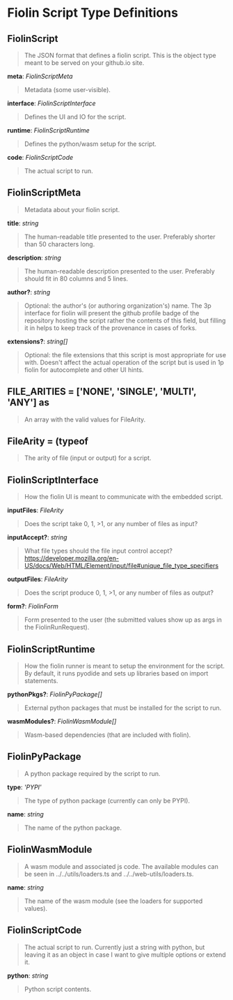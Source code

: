 # Fiolin Script Type Definitions

## FiolinScript

> The JSON format that defines a fiolin script. This is the object type meant
to be served on your github.io site.

**meta**: _FiolinScriptMeta_

> Metadata (some user-visible).

**interface**: _FiolinScriptInterface_

> Defines the UI and IO for the script.

**runtime**: _FiolinScriptRuntime_

> Defines the python/wasm setup for the script.

**code**: _FiolinScriptCode_

> The actual script to run.

## FiolinScriptMeta

> Metadata about your fiolin script.

**title**: _string_

> The human-readable title presented to the user. Preferably shorter than 50
characters long.

**description**: _string_

> The human-readable description presented to the user. Preferably should fit
in 80 columns and 5 lines.

**author?**: _string_

> Optional: the author's (or authoring organization's) name. The 3p interface
for fiolin will present the github profile badge of the repository hosting
the script rather the contents of this field, but filling it in helps to
keep track of the provenance in cases of forks.

**extensions?**: _string[]_

> Optional: the file extensions that this script is most appropriate for use
with. Doesn't affect the actual operation of the script but is used in 1p
fiolin for autocomplete and other UI hints.

## FILE_ARITIES = ['NONE', 'SINGLE', 'MULTI', 'ANY'] as

> An array with the valid values for FileArity.

## FileArity = (typeof

> The arity of file (input or output) for a script.

## FiolinScriptInterface

> How the fiolin UI is meant to communicate with the embedded script.

**inputFiles**: _FileArity_

> Does the script take 0, 1, >1, or any number of files as input?

**inputAccept?**: _string_

> What file types should the file input control accept?
https://developer.mozilla.org/en-US/docs/Web/HTML/Element/input/file#unique_file_type_specifiers

**outputFiles**: _FileArity_

> Does the script produce 0, 1, >1, or any number of files as output?

**form?**: _FiolinForm_

> Form presented to the user (the submitted values show up as args in the
FiolinRunRequest).

## FiolinScriptRuntime

> How the fiolin runner is meant to setup the environment for the script.
By default, it runs pyodide and sets up libraries based on import statements.

**pythonPkgs?**: _FiolinPyPackage[]_

> External python packages that must be installed for the script to run.

**wasmModules?**: _FiolinWasmModule[]_

> Wasm-based dependencies (that are included with fiolin).

## FiolinPyPackage

> A python package required by the script to run.

**type**: _'PYPI'_

> The type of python package (currently can only be PYPI).

**name**: _string_

> The name of the python package.

## FiolinWasmModule

> A wasm module and associated js code. The available modules can be seen in
../../utils/loaders.ts and ../../web-utils/loaders.ts.

**name**: _string_

> The name of the wasm module (see the loaders for supported values).

## FiolinScriptCode

> The actual script to run. Currently just a string with python, but leaving it
as an object in case I want to give multiple options or extend it.

**python**: _string_

> Python script contents.

